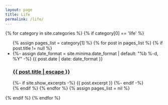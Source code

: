 ```yaml
---
layout: page
title: Life
permalink: /life/
---
```


{% for category in site.categories %}
{% if category[0] == 'life' %}
<ul class="post-list">
    {% assign pages_list = category[1] %}
    {% for post in pages_list %}
    {% if post.title != null %}
    <li>
        {%- assign date_format = site.minima.date_format | default: "%b %-d, %Y" -%}
        <span class="post-meta">{{ post.date | date: date_format }}</span>
        <h3>
            <a class="post-link" href="{{ post.url | relative_url }}">
                {{ post.title | escape }}
            </a>
        </h3>
        {%- if site.show_excerpts -%}
        {{ post.excerpt }}
        {%- endif -%}
    </li>
    {% endif %}
    {% endfor %}
    {% assign pages_list = nil %}
</ul>
{% endif %}
{% endfor %}